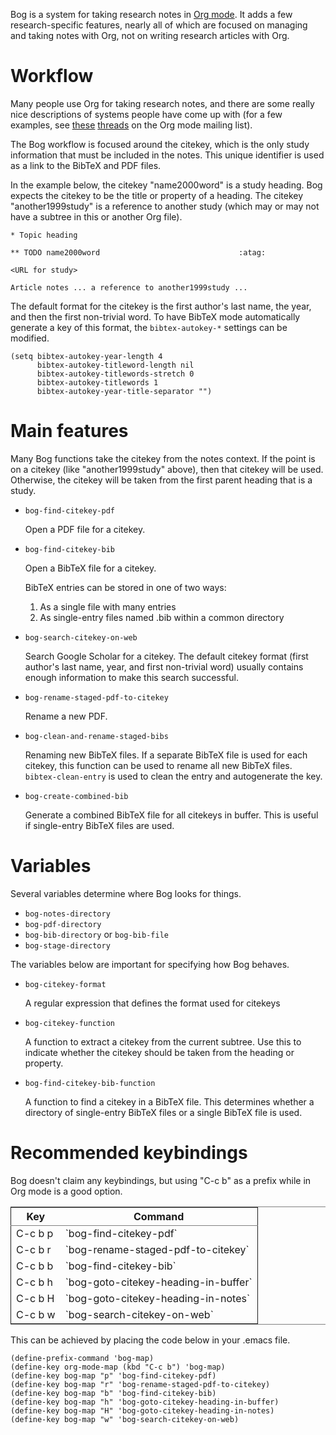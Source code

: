 Bog is a system for taking research notes in [Org mode](http://orgmode.org/). It adds a few
research-specific features, nearly all of which are focused on managing
and taking notes with Org, not on writing research articles with Org.

# Workflow

Many people use Org for taking research notes, and there are some really
nice descriptions of systems people have come up with (for a few
examples, see [these](http://thread.gmane.org/gmane.emacs.orgmode/78983) [threads](http://thread.gmane.org/gmane.emacs.orgmode/14756) on the Org mode mailing list).

The Bog workflow is focused around the citekey, which is the only study
information that must be included in the notes. This unique identifier
is used as a link to the BibTeX and PDF files.

In the example below, the citekey "name2000word" is a study heading. Bog
expects the citekey to be the title or property of a heading. The
citekey "another1999study" is a reference to another study (which may or
may not have a subtree in this or another Org file).

    
    * Topic heading
    
    ** TODO name2000word                               :atag:
    
    <URL for study>
    
    Article notes ... a reference to another1999study ...

The default format for the citekey is the first author's last name, the
year, and then the first non-trivial word. To have BibTeX mode
automatically generate a key of this format, the `bibtex-autokey-*`
settings can be modified.

    (setq bibtex-autokey-year-length 4
          bibtex-autokey-titleword-length nil
          bibtex-autokey-titlewords-stretch 0
          bibtex-autokey-titlewords 1
          bibtex-autokey-year-title-separator "")

# Main features

Many Bog functions take the citekey from the notes context. If the point
is on a citekey (like "another1999study" above), then that citekey will
be used. Otherwise, the citekey will be taken from the first parent
heading that is a study.
-   `bog-find-citekey-pdf`
    
    Open a PDF file for a citekey.

-   `bog-find-citekey-bib`
    
    Open a BibTeX file for a citekey.
    
    BibTeX entries can be stored in one of two ways:
    
    1.  As a single file with many entries
    2.  As single-entry files named <citekey>.bib within a common directory

-   `bog-search-citekey-on-web`
    
    Search Google Scholar for a citekey. The default citekey format (first
    author's last name, year, and first non-trivial word) usually contains
    enough information to make this search successful.

-   `bog-rename-staged-pdf-to-citekey`
    
    Rename a new PDF.

-   `bog-clean-and-rename-staged-bibs`
    
    Renaming new BibTeX files. If a separate BibTeX file is used for each
    citekey, this function can be used to rename all new BibTeX files.
    `bibtex-clean-entry` is used to clean the entry and autogenerate the
    key.

-   `bog-create-combined-bib`
    
    Generate a combined BibTeX file for all citekeys in buffer. This is
    useful if single-entry BibTeX files are used.

# Variables

Several variables determine where Bog looks for things.
-   `bog-notes-directory`
-   `bog-pdf-directory`
-   `bog-bib-directory` or `bog-bib-file`
-   `bog-stage-directory`

The variables below are important for specifying how Bog behaves.

-   `bog-citekey-format`
    
    A regular expression that defines the format used for citekeys

-   `bog-citekey-function`
    
    A function to extract a citekey from the current subtree. Use this to
    indicate whether the citekey should be taken from the heading or
    property.

-   `bog-find-citekey-bib-function`
    
    A function to find a citekey in a BibTeX file. This determines whether
    a directory of single-entry BibTeX files or a single BibTeX file is
    used.

# Recommended keybindings

Bog doesn't claim any keybindings, but using "C-c b" as a prefix while
in Org mode is a good option.

<table border="2" cellspacing="0" cellpadding="6" rules="groups" frame="hsides">


<colgroup>
<col  class="left" />

<col  class="left" />
</colgroup>
<thead>
<tr>
<th scope="col" class="left">Key</th>
<th scope="col" class="left">Command</th>
</tr>
</thead>

<tbody>
<tr>
<td class="left">C-c b p</td>
<td class="left">`bog-find-citekey-pdf`</td>
</tr>


<tr>
<td class="left">C-c b r</td>
<td class="left">`bog-rename-staged-pdf-to-citekey`</td>
</tr>


<tr>
<td class="left">C-c b b</td>
<td class="left">`bog-find-citekey-bib`</td>
</tr>


<tr>
<td class="left">C-c b h</td>
<td class="left">`bog-goto-citekey-heading-in-buffer`</td>
</tr>


<tr>
<td class="left">C-c b H</td>
<td class="left">`bog-goto-citekey-heading-in-notes`</td>
</tr>


<tr>
<td class="left">C-c b w</td>
<td class="left">`bog-search-citekey-on-web`</td>
</tr>
</tbody>
</table>

This can be achieved by placing the code below in your .emacs file.

    (define-prefix-command 'bog-map)
    (define-key org-mode-map (kbd "C-c b") 'bog-map)
    (define-key bog-map "p" 'bog-find-citekey-pdf)
    (define-key bog-map "r" 'bog-rename-staged-pdf-to-citekey)
    (define-key bog-map "b" 'bog-find-citekey-bib)
    (define-key bog-map "h" 'bog-goto-citekey-heading-in-buffer)
    (define-key bog-map "H" 'bog-goto-citekey-heading-in-notes)
    (define-key bog-map "w" 'bog-search-citekey-on-web)